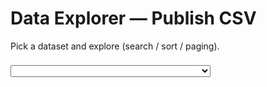 # Data Explorer — Publish CSV

Pick a dataset and explore (search / sort / paging).

<select id="sel" style="margin:8px 0; min-width:320px;"></select>
<div id="meta" style="margin:.25rem 0 .5rem 0; font-size:.9rem; opacity:.8;"></div>
<div id="tbl_mount"><table id="tbl" class="display" width="100%"></table></div>

<link rel="stylesheet" href="https://cdn.datatables.net/1.13.8/css/jquery.dataTables.min.css"/>
<link rel="stylesheet" href="https://cdn.datatables.net/scroller/2.4.3/css/scroller.dataTables.min.css"/>
<script src="https://code.jquery.com/jquery-3.7.1.min.js"></script>
<script src="https://cdn.datatables.net/1.13.8/js/jquery.dataTables.min.js"></script>
<script src="https://cdn.datatables.net/scroller/2.4.3/js/dataTables.scroller.min.js"></script>
<script src="https://cdn.jsdelivr.net/npm/papaparse@5.4.1/papaparse.min.js"></script>

<script>
(function(){
  // -------- helpers --------
  function siteRoot(){
    const parts = location.pathname.split('/').filter(Boolean);
    return parts.length ? '/' + parts[0] + '/' : '/';
  }
  function bust(u){
    const v = Date.now();
    return u + (u.includes('?') ? '&' : '?') + 'v=' + v;
  }
  function lastSeg(p){ try { return p.split('/').filter(Boolean).pop() || p; } catch(e){ return p; } }
  function uniqueFields(fields){
    const seen = Object.create(null);
    return fields.map(f => {
      if (seen[f] === undefined){ seen[f] = 0; return f; }
      seen[f] += 1; return f + '_' + seen[f];
    });
  }
  function toArrayData(rows, fields){
    const out = [];
    for (const r of rows){
      // skip empty rows
      if (Object.values(r).every(v => v === null || v === '' || typeof v === 'undefined')) continue;
      out.push(fields.map(f => (r[f] ?? '')));
    }
    return out;
  }

  // -------- datasets.json normalizer --------
  function normalizeDatasets(json){
    // Accept multiple possible shapes; return array of { path, size }
    let arr = [];
    if (Array.isArray(json)) arr = json;
    else if (json && typeof json === 'object'){
      const candidates = [json.datasets, json.publish, json.items, json.files, json.csvs];
      for (const c of candidates){
        if (Array.isArray(c)){ arr = c; break; }
      }
    }
    // Map to unified shape; filter only CSV
    const rows = [];
    for (const d of (arr || [])){
      const raw = d || {};
      const anyPath = raw.file || raw.csv || raw.path || raw.href || '';
      const asStr = String(anyPath || '').trim();
      if (!asStr) continue;
      const isCsv = /\.csv(\?|$)/i.test(asStr);
      if (!isCsv) continue;

      // normalize to publish-relative path
      let path = asStr.replace(/^\.?\/*/, '');  // remove leading ./ or /
      if (path.startsWith('docs/')) path = path.replace(/^docs\//,'');
      if (!path.startsWith('publish/')){
        // If it looks like just a filename, assume under publish/
        if (!path.includes('/')) path = 'publish/' + path;
      }
      const size = Number(raw.size || raw.size_bytes || raw.bytes || 0);
      rows.push({ path, size, name: lastSeg(path) });
    }
    // de-duplicate by path
    const seen = new Set();
    const uniq = [];
    for (const r of rows){
      if (seen.has(r.path)) continue;
      seen.add(r.path);
      uniq.push(r);
    }
    return uniq;
  }

  // -------- UI / loader --------
  let dt = null;

  function loadCsv(relPath){
    const mount = document.getElementById('tbl_mount');
    const meta  = document.getElementById('meta');
    if (!mount) return;

    // Build absolute URL under site root
    let path = relPath.replace(/^\.?\/*/, '');
    if (!path.startsWith('publish/')){
      // safety: default under publish/
      if (!path.includes('/')) path = 'publish/' + path;
    }
    const url = bust(siteRoot() + path);

    // Recreate table node to fully reset DataTables state
    mount.innerHTML = '<table id="tbl" class="display" width="100%"></table>';

    Papa.parse(url, {
      download: true,
      header: true,
      dynamicTyping: false,
      skipEmptyLines: 'greedy',
      complete: (res) => {
        const f0 = res.meta.fields || [];
        if (!f0.length){
          document.getElementById('tbl').outerHTML =
            '<em>CSV has no header/columns. Check the file: '+ path +'</em>';
          meta.textContent = '';
          return;
        }
        const f = uniqueFields(f0);
        const data = toArrayData(res.data || [], f0);
        const cols = f.map(t => ({ title: t }));

        // init DataTables
        dt = $('#tbl').DataTable({
          data, columns: cols, destroy: true,
          processing: true, deferRender: true,
          autoWidth: false, pageLength: 25,
          lengthMenu: [25, 50, 100, 250, 1000],
          scrollX: true,
          scroller: data.length > 1000,
          scrollY: data.length > 1000 ? '60vh' : '',
          orderClasses: false,
          stateSave: true
        });

        // meta
        const nf = (n) => new Intl.NumberFormat('en-US').format(n);
        meta.textContent = `Loaded ${nf(data.length)} rows × ${f.length} columns from ${path}`;
      },
      error: (err) => {
        document.getElementById('tbl').outerHTML =
          '<em>Failed to load CSV: '+ (err && err.message ? err.message : err) +'</em>';
        meta.textContent = '';
        console.error(err);
      }
    });
  }

  function init(){
    const sel = document.getElementById('sel');
    const mount = document.getElementById('tbl_mount');
    if (!sel || !mount) return;

    fetch(bust(siteRoot() + 'assets/datasets.json'))
      .then(r => r.json())
      .then(json => {
        const items = normalizeDatasets(json);
        if (!items.length){
          sel.outerHTML = '<em>publish/ is empty. Add CSVs under <code>publish/</code> and redeploy.</em>';
          return;
        }
        // Populate select
        sel.innerHTML = '';
        for (const it of items){
          const kb = it.size ? `  (${(it.size/1024).toFixed(1)} KB)` : '';
          const opt = document.createElement('option');
          opt.value = it.path;   // full publish/… path
          opt.textContent = `${it.name}${kb}`;
          sel.appendChild(opt);
        }
        const first = sel.value;
        sel.onchange = (e) => loadCsv(e.target.value);
        loadCsv(first);
      })
      .catch(err => {
        sel.outerHTML = '<em>datasets.json not found. Run the site build to regenerate assets.</em>';
        console.error(err);
      });
  }

  if (window.document$ && typeof window.document$.subscribe === 'function'){
    window.document$.subscribe(init);
  } else if (document.readyState === 'loading'){
    document.addEventListener('DOMContentLoaded', init);
  } else {
    init();
  }
})();
</script>
